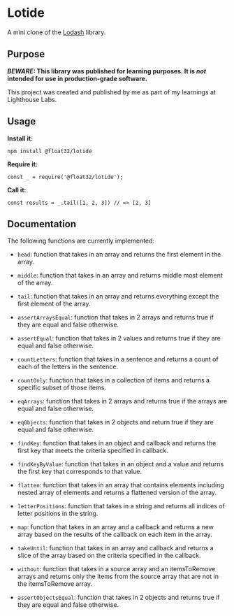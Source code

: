 # Lotide

A mini clone of the [Lodash](https://lodash.com) library.

## Purpose

**_BEWARE:_ This library was published for learning purposes. It is _not_ intended for use in production-grade software.**

This project was created and published by me as part of my learnings at Lighthouse Labs. 

## Usage

**Install it:**

`npm install @float32/lotide`

**Require it:**

`const _ = require('@float32/lotide');`

**Call it:**

`const results = _.tail([1, 2, 3]) // => [2, 3]`

## Documentation

The following functions are currently implemented:
  * `head`: function that takes in an array and returns the first element in the array.

  * `middle`: function that takes in an array and returns middle most element of the array.
  * `tail`: function that takes in an array and returns everything except the first element of the array.
  * `assertArraysEqual`: function that takes in 2 arrays and returns true if they are equal and false otherwise.

  * `assertEqual`: function that takes in 2 values and returns true if they are equal and false otherwise.

  * `countLetters`: function that takes in a sentence and returns a count of each of the letters in the sentence.

  * `countOnly`:  function that takes in a collection of items and returns a specific subset of those items.
  * `eqArrays`: function that takes in 2 arrays and returns true if the arrays are equal and false otherwise.

  * `eqObjects`: function that takes in 2 objects and return true if they are equal and false otherwise.

  * `findKey`: function that takes in an object and callback and returns the first key that meets the criteria specified in callback.

  * `findKeyByValue`:  function that takes in an object and a value and returns the first key that corresponds to that value.

  * `flatten`: function that takes in an array that contains elements including nested array of elements and returns a flattened version of the array.

  * `letterPositions`: function that takes in a string and returns all indices of letter positions in the string.

  * `map`: function that takes in an array and a callback and returns a new array based on the results of the callback on each item in the array.

  * `takeUntil`: function that takes in an array and callback and returns a slice of the array based on the criteria specified in the callback.

  * `without`: function that takes in a source array and an itemsToRemove arrays and returns only the items from the source array that are not in the itemsToRemove array.

  * `assertObjectsEqual`: function that takes in 2 objects and returns true if they are equal and false otherwise.
